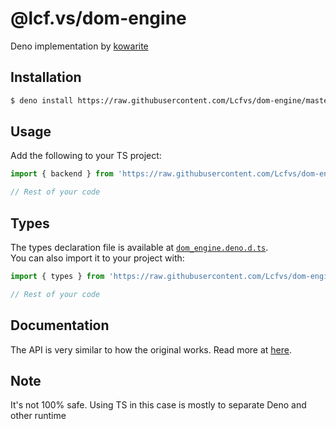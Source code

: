 # @lcf.vs/dom-engine
Deno implementation by [kowarite](https://github.com/kowarite)

## Installation
```sh
$ deno install https://raw.githubusercontent.com/Lcfvs/dom-engine/master/mod.ts
```

## Usage
Add the following to your TS project:
```ts
import { backend } from 'https://raw.githubusercontent.com/Lcfvs/dom-engine/master/mod.ts';

// Rest of your code
```

## Types
The types declaration file is available at [`dom_engine.deno.d.ts`](https://github.com/Lcfvs/dom-engine/blob/master/lib/dom_engine.deno.d.ts).\
You can also import it to your project with:
```ts
import { types } from 'https://raw.githubusercontent.com/Lcfvs/dom-engine/master/mod.ts';

// Rest of your code
```

## Documentation
The API is very similar to how the original works. Read more at [here](./readme.md).

## Note
It's not 100% safe. Using TS in this case is mostly to separate Deno and other runtime